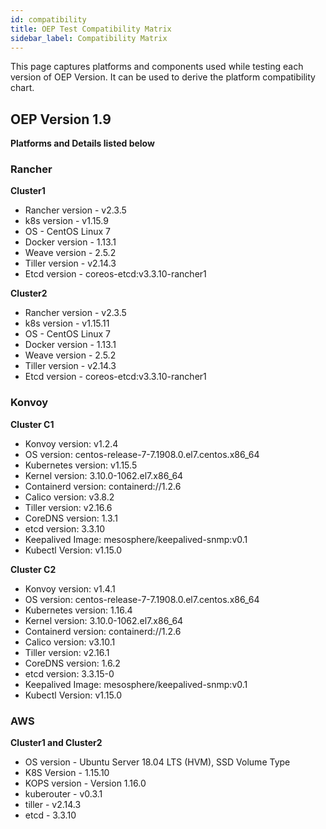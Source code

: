 ```yaml
---
id: compatibility
title: OEP Test Compatibility Matrix
sidebar_label: Compatibility Matrix
---
```


This page captures platforms and components used while testing each version of OEP Version. It can be used to derive the platform compatibility chart. 

## OEP Version 1.9

**Platforms and Details listed below**

###  Rancher

**Cluster1**

- Rancher version - v2.3.5
- k8s version - v1.15.9
- OS - CentOS Linux 7
- Docker version - 1.13.1
- Weave version - 2.5.2
- Tiller version - v2.14.3
- Etcd version - coreos-etcd:v3.3.10-rancher1

**Cluster2**

- Rancher version - v2.3.5
- k8s version - v1.15.11
- OS - CentOS Linux 7
- Docker version - 1.13.1
- Weave version - 2.5.2
- Tiller version - v2.14.3
- Etcd version - coreos-etcd:v3.3.10-rancher1

###  Konvoy

**Cluster C1**

- Konvoy version: v1.2.4
- OS version: centos-release-7-7.1908.0.el7.centos.x86_64
- Kubernetes version: v1.15.5
- Kernel version: 3.10.0-1062.el7.x86_64   
- Containerd version: containerd://1.2.6
- Calico version: v3.8.2
- Tiller version: v2.16.6
- CoreDNS version: 1.3.1
- etcd version: 3.3.10
- Keepalived Image: mesosphere/keepalived-snmp:v0.1
- Kubectl Version: v1.15.0  

**Cluster C2**

- Konvoy version: v1.4.1
- OS version: centos-release-7-7.1908.0.el7.centos.x86_64
- Kubernetes version: 1.16.4
- Kernel version: 3.10.0-1062.el7.x86_64   
- Containerd version: containerd://1.2.6
- Calico version: v3.10.1
- Tiller version: v2.16.1
- CoreDNS version: 1.6.2
- etcd version: 3.3.15-0
- Keepalived Image: mesosphere/keepalived-snmp:v0.1
- Kubectl Version: v1.15.0



###  AWS

**Cluster1 and Cluster2**

- OS version - Ubuntu Server 18.04 LTS (HVM), SSD Volume Type
- K8S Version - 1.15.10
- KOPS version - Version 1.16.0
- kuberouter - v0.3.1
- tiller - v2.14.3
- etcd - 3.3.10




